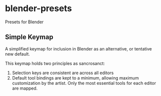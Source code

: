 blender-presets
===============

Presets for Blender

## Simple Keymap
A simplified keymap for inclusion in Blender as an alternative, or tentative new default.

This keymap holds two principles as sancrosanct:
 1. Selection keys are consistent are across all editors
 2. Default tool bindings are kept to a minimum, allowing maximum customization by the artist. Only the most essential tools for each editor are mapped.

 